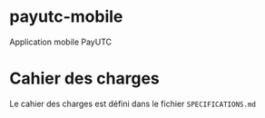 # payutc-mobile
Application mobile PayUTC

# Cahier des charges

Le cahier des charges est défini dans le fichier `SPECIFICATIONS.md`
